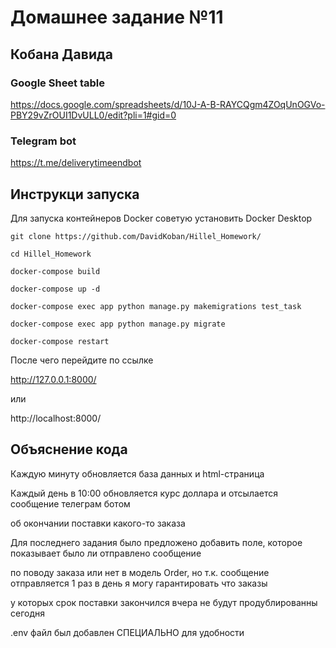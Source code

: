 # Домашнее задание №11

## Кобана Давида


### Google Sheet table


https://docs.google.com/spreadsheets/d/10J-A-B-RAYCQgm4ZOqUnOGVo-PBY29vZrOUI1DvULL0/edit?pli=1#gid=0


### Telegram bot

https://t.me/deliverytimeendbot


## Инструкци запуска

Для запуска контейнеров Docker советую установить Docker Desktop

```
git clone https://github.com/DavidKoban/Hillel_Homework/

cd Hillel_Homework

docker-compose build

docker-compose up -d

docker-compose exec app python manage.py makemigrations test_task

docker-compose exec app python manage.py migrate

docker-compose restart
```

После чего перейдите по ссылке 

http://127.0.0.1:8000/

или

http://localhost:8000/

## Объяснение кода

Каждую минуту обновляется база данных и html-страница

Каждый день в 10:00 обновляется курс доллара и отсылается сообщение телеграм ботом 

об окончании поставки какого-то заказа

Для последнего задания было предложено добавить поле, которое показывает было ли отправлено сообщение 

по поводу заказа или нет в модель Order, но т.к. сообщение отправляется 1 раз в день я могу гарантировать что заказы 

у которых срок поставки закончился вчера не будут продублированны сегодня  

.env файл был добавлен СПЕЦИАЛЬНО для удобности
